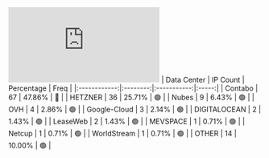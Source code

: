 ![Diagramm](https://github.com/obajay/StateSync-snapshots/blob/main/Projects/Lava/1/README.md)
| Data Center | IP Count | Percentage | Freq |
|:------------:|:--------:|:-----------:|:-----:|
| Contabo | 67 | 47.86% | 🔴 |
| HETZNER | 36 | 25.71% | 🟢 |
| Nubes | 9 | 6.43% | 🟢 |
| OVH | 4 | 2.86% | 🟢 |
| Google-Cloud | 3 | 2.14% | 🟢 |
| DIGITALOCEAN | 2 | 1.43% | 🟢 |
| LeaseWeb | 2 | 1.43% | 🟢 |
| MEVSPACE | 1 | 0.71% | 🟢 |
| Netcup | 1 | 0.71% | 🟢 |
| WorldStream | 1 | 0.71% | 🟢 |
| OTHER | 14 | 10.00% | 🟢 |